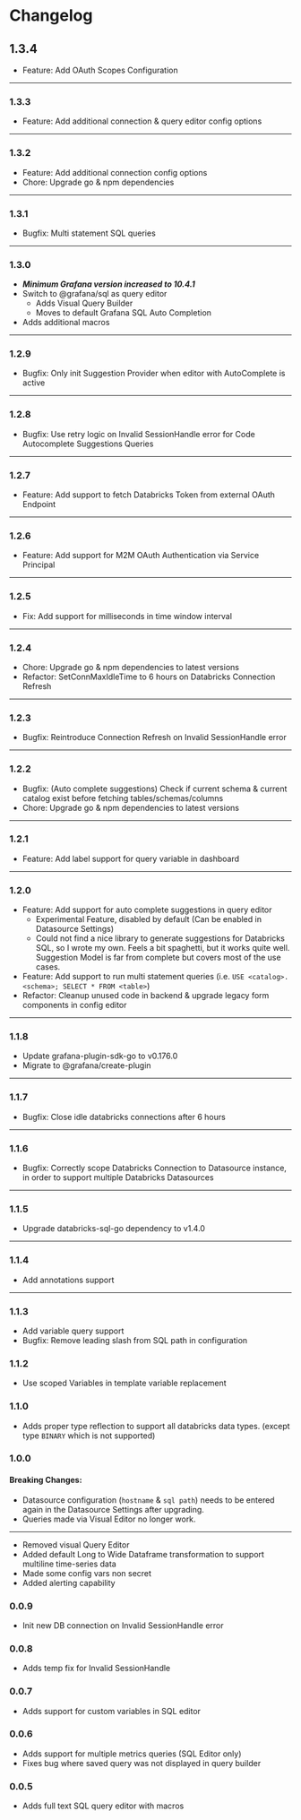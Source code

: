 # Changelog

## 1.3.4

- Feature: Add OAuth Scopes Configuration

---

### 1.3.3

- Feature: Add additional connection & query editor config options

---

### 1.3.2

- Feature: Add additional connection config options
- Chore: Upgrade go & npm dependencies

---

### 1.3.1

- Bugfix: Multi statement SQL queries

---

### 1.3.0

- ***Minimum Grafana version increased to 10.4.1***
- Switch to @grafana/sql as query editor
  - Adds Visual Query Builder
  - Moves to default Grafana SQL Auto Completion
- Adds additional macros

---

### 1.2.9

- Bugfix: Only init Suggestion Provider when editor with AutoComplete is active

---

### 1.2.8

- Bugfix: Use retry logic on Invalid SessionHandle error for Code Autocomplete Suggestions Queries

---

### 1.2.7

- Feature: Add support to fetch Databricks Token from external OAuth Endpoint 

---

### 1.2.6

- Feature: Add support for M2M OAuth Authentication via Service Principal

---

### 1.2.5

- Fix: Add support for milliseconds in time window interval

---

### 1.2.4

- Chore: Upgrade go & npm dependencies to latest versions
- Refactor: SetConnMaxIdleTime to 6 hours on Databricks Connection Refresh

---

### 1.2.3

- Bugfix: Reintroduce Connection Refresh on Invalid SessionHandle error

---

### 1.2.2

- Bugfix: (Auto complete suggestions) Check if current schema & current catalog exist before fetching tables/schemas/columns
- Chore: Upgrade go & npm dependencies to latest versions

---

### 1.2.1

- Feature: Add label support for query variable in dashboard

---
### 1.2.0

- Feature: Add support for auto complete suggestions in query editor
  - Experimental Feature, disabled by default (Can be enabled in Datasource Settings)
  - Could not find a nice library to generate suggestions for Databricks SQL, so I wrote my own. Feels a bit spaghetti, but it works quite well. Suggestion Model is far from complete but covers most of the use cases.
- Feature: Add support to run multi statement queries (i.e. `USE <catalog>.<schema>; SELECT * FROM <table>`)
- Refactor: Cleanup unused code in backend & upgrade legacy form components in config editor

---
### 1.1.8

- Update grafana-plugin-sdk-go to v0.176.0
- Migrate to @grafana/create-plugin

---

### 1.1.7

- Bugfix: Close idle databricks connections after 6 hours

---

### 1.1.6

- Bugfix: Correctly scope Databricks Connection to Datasource instance, in order to support multiple Databricks Datasources

---

### 1.1.5

- Upgrade databricks-sql-go dependency to v1.4.0

---

### 1.1.4

- Add annotations support

---

### 1.1.3

- Add variable query support
- Bugfix: Remove leading slash from SQL path in configuration


### 1.1.2

- Use scoped Variables in template variable replacement

### 1.1.0

- Adds proper type reflection to support all databricks data types. (except type `BINARY` which is not supported)

### 1.0.0

#### Breaking Changes: 

- Datasource configuration (`hostname` & `sql path`) needs to be entered again in the Datasource Settings after upgrading.
- Queries made via Visual Editor no longer work.

---

- Removed visual Query Editor
- Added default Long to Wide Dataframe transformation to support multiline time-series data
- Made some config vars non secret
- Added alerting capability


### 0.0.9

- Init new DB connection on Invalid SessionHandle error

### 0.0.8

- Adds temp fix for Invalid SessionHandle 

### 0.0.7

- Adds support for custom variables in SQL editor

### 0.0.6

- Adds support for multiple metrics queries (SQL Editor only)
- Fixes bug where saved query was not displayed in query builder

### 0.0.5

- Adds full text SQL query editor with macros
